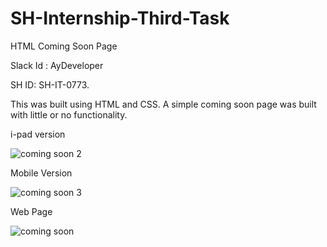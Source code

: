 # SH-Internship-Third-Task
HTML Coming Soon Page

Slack Id :
AyDeveloper 

SH ID:
SH-IT-0773.

This was built using HTML and CSS. A simple coming soon page was built with little or no functionality.

i-pad version


![coming soon 2](https://user-images.githubusercontent.com/72970379/97036606-eb8bb000-151c-11eb-9704-9e8ecb39a5e0.png)



Mobile Version


![coming soon 3](https://user-images.githubusercontent.com/72970379/97036839-458c7580-151d-11eb-93c0-4ea2364d90b8.png)



Web Page


![coming soon](https://user-images.githubusercontent.com/72970379/97036853-4b825680-151d-11eb-8b7b-b7f30d24a419.PNG)


